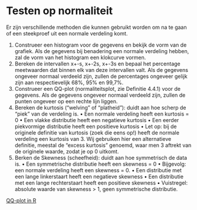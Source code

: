 # Testen op normaliteit

Er zijn verschillende methoden die kunnen gebruikt worden om na te gaan of een steekproef uit een
normale verdeling komt.

1. Construeer een histogram voor de gegevens en bekijk de vorm van de grafiek. Als de
  gegevens bij benadering een normale verdeling hebben, zal de vorm van het histogram een
  klokcurve vormen.
2. Bereken de intervallen x+-s, x+-2s, x+-3s en bepaal het percentage meetwaarden dat binnen
  elk van deze intervallen valt. Als de gegevens ongeveer normaal verdeeld zijn, zullen de
  percentages ongeveer gelijk zijn aan respectievelijk 68%, 95% en 99,7%.
3. Construeer een QQ-plot (normaliteitsplot, zie Definitie 4.4.1) voor de gegevens. Als de
  gegevens ongeveer normaal verdeeld zijn, zullen de punten ongeveer op een rechte lijn liggen.
4. Bereken de kurtosis (“welving” of “platheid”): duidt aan hoe scherp de “piek” van de
  verdeling is.
  • Een normale verdeling heeft een kurtosis = 0
  • Een vlakke distributie heeft een negatieve kurtosis
  • Een eerder piekvormige distributie heeft een positieve kurtosis
  • Let op: bij de originele definitie van kurtosis (zoek die eens op!) heeft de normale
  verdeling een kurtosis van 3. Wij gebruiken hier een alternatieve definitie, meestal de
  “excess kurtosis” genoemd, waar men 3 aftrekt van de originele waarde, zodat je op 0
  uitkomt.
5. Berken de Skewness (scheefheid): duidt aan hoe symmetrisch de data is.
  • Een symmetrische distributie heeft een skewness = 0
  • Bijgevolg: een normale verdeling heeft een skewness = 0.
  • Een distributie met een lange linkerstaart heeft een negatieve skewness
  • Een distributie met een lange rechterstaart heeft een positieve skewness
  • Vuistregel: absolute waarde van skewness > 1, geen symmetrische distributie.
  
[QQ-plot in R](QQ-plot.R)
